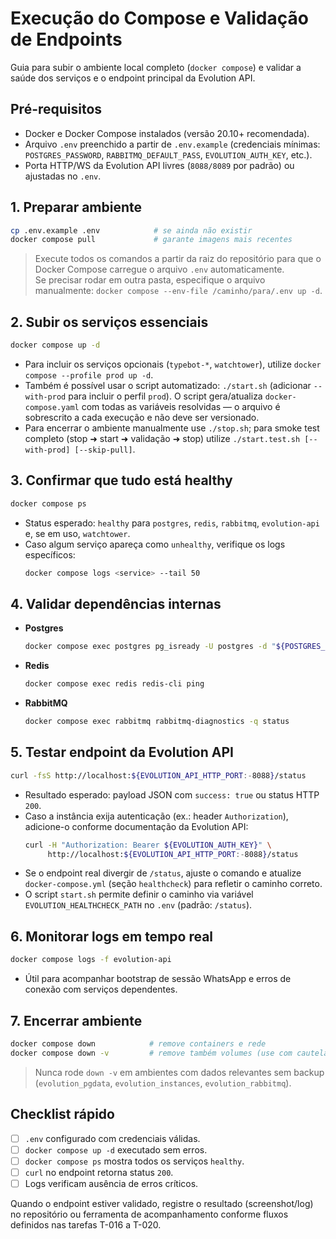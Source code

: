 # Execução do Compose e Validação de Endpoints

Guia para subir o ambiente local completo (`docker compose`) e validar a saúde dos serviços e o endpoint principal da Evolution API.

## Pré-requisitos
- Docker e Docker Compose instalados (versão 20.10+ recomendada).
- Arquivo `.env` preenchido a partir de `.env.example` (credenciais mínimas: `POSTGRES_PASSWORD`, `RABBITMQ_DEFAULT_PASS`, `EVOLUTION_AUTH_KEY`, etc.).
- Porta HTTP/WS da Evolution API livres (`8088/8089` por padrão) ou ajustadas no `.env`.

## 1. Preparar ambiente
```bash
cp .env.example .env            # se ainda não existir
docker compose pull             # garante imagens mais recentes
```

> Execute todos os comandos a partir da raiz do repositório para que o Docker Compose carregue o arquivo `.env` automaticamente.  
> Se precisar rodar em outra pasta, especifique o arquivo manualmente: `docker compose --env-file /caminho/para/.env up -d`.

## 2. Subir os serviços essenciais
```bash
docker compose up -d
```

- Para incluir os serviços opcionais (`typebot-*`, `watchtower`), utilize `docker compose --profile prod up -d`.
- Também é possível usar o script automatizado: `./start.sh` (adicionar `--with-prod` para incluir o perfil `prod`). O script gera/atualiza `docker-compose.yaml` com todas as variáveis resolvidas — o arquivo é sobrescrito a cada execução e não deve ser versionado.
- Para encerrar o ambiente manualmente use `./stop.sh`; para smoke test completo (stop ➜ start ➜ validação ➜ stop) utilize `./start.test.sh [--with-prod] [--skip-pull]`.

## 3. Confirmar que tudo está healthy
```bash
docker compose ps
```

- Status esperado: `healthy` para `postgres`, `redis`, `rabbitmq`, `evolution-api` e, se em uso, `watchtower`.
- Caso algum serviço apareça como `unhealthy`, verifique os logs específicos:
  ```bash
  docker compose logs <service> --tail 50
  ```

## 4. Validar dependências internas
- **Postgres**
  ```bash
  docker compose exec postgres pg_isready -U postgres -d "${POSTGRES_DB:-evolution}"
  ```
- **Redis**
  ```bash
  docker compose exec redis redis-cli ping
  ```
- **RabbitMQ**
  ```bash
  docker compose exec rabbitmq rabbitmq-diagnostics -q status
  ```

## 5. Testar endpoint da Evolution API
```bash
curl -fsS http://localhost:${EVOLUTION_API_HTTP_PORT:-8088}/status
```

- Resultado esperado: payload JSON com `success: true` ou status HTTP `200`.  
- Caso a instância exija autenticação (ex.: header `Authorization`), adicione-o conforme documentação da Evolution API:
  ```bash
  curl -H "Authorization: Bearer ${EVOLUTION_AUTH_KEY}" \
       http://localhost:${EVOLUTION_API_HTTP_PORT:-8088}/status
  ```
- Se o endpoint real divergir de `/status`, ajuste o comando e atualize `docker-compose.yml` (seção `healthcheck`) para refletir o caminho correto.
- O script `start.sh` permite definir o caminho via variável `EVOLUTION_HEALTHCHECK_PATH` no `.env` (padrão: `/status`).

## 6. Monitorar logs em tempo real
```bash
docker compose logs -f evolution-api
```

- Útil para acompanhar bootstrap de sessão WhatsApp e erros de conexão com serviços dependentes.

## 7. Encerrar ambiente
```bash
docker compose down            # remove containers e rede
docker compose down -v         # remove também volumes (use com cautela)
```

> Nunca rode `down -v` em ambientes com dados relevantes sem backup (`evolution_pgdata`, `evolution_instances`, `evolution_rabbitmq`).

## Checklist rápido
- [ ] `.env` configurado com credenciais válidas.
- [ ] `docker compose up -d` executado sem erros.
- [ ] `docker compose ps` mostra todos os serviços `healthy`.
- [ ] `curl` no endpoint retorna status `200`.
- [ ] Logs verificam ausência de erros críticos.

Quando o endpoint estiver validado, registre o resultado (screenshot/log) no repositório ou ferramenta de acompanhamento conforme fluxos definidos nas tarefas T-016 a T-020.
